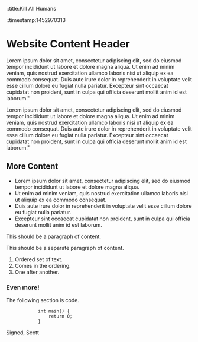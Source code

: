 
::title:Kill All Humans

::timestamp:1452970313

# Website Content Header
Lorem ipsum dolor sit amet, consectetur adipiscing elit, sed do eiusmod tempor incididunt ut labore et dolore magna aliqua. Ut enim ad minim veniam, quis nostrud exercitation ullamco laboris nisi ut aliquip ex ea commodo consequat. Duis aute irure dolor in reprehenderit in voluptate velit esse cillum dolore eu fugiat nulla pariatur. Excepteur sint occaecat cupidatat non proident, sunt in culpa qui officia deserunt mollit anim id est laborum."

Lorem ipsum dolor sit amet, consectetur adipiscing elit, sed do eiusmod tempor incididunt ut labore et dolore magna aliqua. Ut enim ad minim veniam, quis nostrud exercitation ullamco laboris nisi ut aliquip ex ea commodo consequat. Duis aute irure dolor in reprehenderit in voluptate velit esse cillum dolore eu fugiat nulla pariatur. Excepteur sint occaecat cupidatat non proident, sunt in culpa qui officia deserunt mollit anim id est laborum."

## More Content

 * Lorem ipsum dolor sit amet, consectetur adipiscing elit, sed do eiusmod tempor incididunt ut labore et dolore magna aliqua.
 * Ut enim ad minim veniam, quis nostrud exercitation ullamco laboris nisi ut aliquip ex ea commodo consequat.
 * Duis aute irure dolor in reprehenderit in voluptate velit esse cillum dolore eu fugiat nulla pariatur.
 * Excepteur sint occaecat cupidatat non proident, sunt in culpa qui officia deserunt mollit anim id est laborum.

 This should be a paragraph of content.

 This should be a separate paragraph of content.

 1. Ordered set of text.
 2. Comes in the ordering.
 3. One after another.

### Even more!

The following section is code.

				int main() {
					return 0;
				}

Signed, Scott

